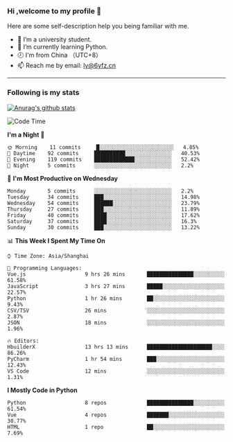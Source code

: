 ### Hi ,welcome to my profile 👋
Here are some self-description help you being familiar with me.
<!--
**liuyunfz/liuyunfz** is a ✨ _special_ ✨ repository because its `README.md` (this file) appears on your GitHub profile.
- 👯 I’m looking to collaborate on ...
- 🤔 I’m looking for help with ...
Here are some ideas to get you started:
-->
- 🏫 I’m a university student.
- 💪 I’m currently learning Python.
- 🕗 I'm from China （UTC+8）
- 📫 Reach me by email: [ly@6yfz.cn](mailto:ly@6yfz.cn)
  
---
### Following is my stats
  
[![Anurag's github stats](https://github-readme-stats.vercel.app/api?username=liuyunfz)](https://github.com/anuraghazra/github-readme-stats)
  
<!--START_SECTION:waka-->
![Code Time](http://img.shields.io/badge/Code%20Time-223%20hrs%2031%20mins-blue)

**I'm a Night 🦉** 

```text
🌞 Morning    11 commits     █░░░░░░░░░░░░░░░░░░░░░░░░   4.85% 
🌆 Daytime    92 commits     ██████████░░░░░░░░░░░░░░░   40.53% 
🌃 Evening    119 commits    █████████████░░░░░░░░░░░░   52.42% 
🌙 Night      5 commits      ░░░░░░░░░░░░░░░░░░░░░░░░░   2.2%

```
📅 **I'm Most Productive on Wednesday** 

```text
Monday       5 commits      ░░░░░░░░░░░░░░░░░░░░░░░░░   2.2% 
Tuesday      34 commits     ███░░░░░░░░░░░░░░░░░░░░░░   14.98% 
Wednesday    54 commits     ██████░░░░░░░░░░░░░░░░░░░   23.79% 
Thursday     27 commits     ███░░░░░░░░░░░░░░░░░░░░░░   11.89% 
Friday       40 commits     ████░░░░░░░░░░░░░░░░░░░░░   17.62% 
Saturday     37 commits     ████░░░░░░░░░░░░░░░░░░░░░   16.3% 
Sunday       30 commits     ███░░░░░░░░░░░░░░░░░░░░░░   13.22%

```


📊 **This Week I Spent My Time On** 

```text
⌚︎ Time Zone: Asia/Shanghai

💬 Programming Languages: 
Vue.js                   9 hrs 26 mins       ███████████████░░░░░░░░░░   61.58% 
JavaScript               3 hrs 27 mins       █████░░░░░░░░░░░░░░░░░░░░   22.57% 
Python                   1 hr 26 mins        ██░░░░░░░░░░░░░░░░░░░░░░░   9.43% 
CSV/TSV                  26 mins             ░░░░░░░░░░░░░░░░░░░░░░░░░   2.87% 
JSON                     18 mins             ░░░░░░░░░░░░░░░░░░░░░░░░░   1.96%

🔥 Editors: 
HbuilderX                13 hrs 13 mins      █████████████████████░░░░   86.26% 
PyCharm                  1 hr 54 mins        ███░░░░░░░░░░░░░░░░░░░░░░   12.43% 
VS Code                  12 mins             ░░░░░░░░░░░░░░░░░░░░░░░░░   1.31%

```

**I Mostly Code in Python** 

```text
Python                   8 repos             ███████████████░░░░░░░░░░   61.54% 
Vue                      4 repos             ███████░░░░░░░░░░░░░░░░░░   30.77% 
HTML                     1 repo              ██░░░░░░░░░░░░░░░░░░░░░░░   7.69%

```



<!--END_SECTION:waka-->
